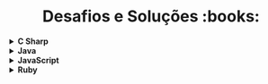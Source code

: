 <h1 align="center">Desafios e Soluções :books:</h1>

<!-- C Sharp -->
<details>
    <summary><strong>C Sharp</strong></summary>
    <br />
    <div align="left">
        <!-- Introdução a Programação com C# -->
        <table border=1>
            <tr>
                <th colspan="4">Introdução a Programação com C#</th>
            </tr>
            <tr>
                <th colspan="4"></th>
            </tr>
            <tr>
                <th>Etapa</th>
                <th>Desafio</th>
                <th>Solução</th>
                <th>Status</th>
            </tr>
            <tr>
                <td align="center">1</td>
                <td>Dividindo X por Y</td>
                <td><a href="https://github.com/lucasrmagalhaes/desafios-DIO/blob/master/Desafios/C%20Sharp/1.%20Introdu%C3%A7%C3%A3o%20a%20Programa%C3%A7%C3%A3o%20com%20C%23/1.%20Dividindo%20X%20por%20Y/solucao.cs">Código</a></td>
                <td align="center">✔️</td>
            </tr>
            <tr>
                <td align="center">2</td>
                <td>Distância</td>
                <td><a href="https://github.com/lucasrmagalhaes/desafios-DIO/blob/master/Desafios/C%20Sharp/1.%20Introdu%C3%A7%C3%A3o%20a%20Programa%C3%A7%C3%A3o%20com%20C%23/2.%20Dist%C3%A2ncia/solucao.cs">Código</a></td>
                <td align="center">✔️</td>
            </tr>
            <tr>
                <td align="center">3</td>
                <td>Quanta Mandioca?</td>
                <td><a href="https://github.com/lucasrmagalhaes/desafios-DIO/blob/master/Desafios/C%20Sharp/1.%20Introdu%C3%A7%C3%A3o%20a%20Programa%C3%A7%C3%A3o%20com%20C%23/3.%20Quanta%20Mandioca/solucao.cs">Código</a></td>
                <td align="center">✔️</td>
        </table>
        <!-- Desenvolvendo Algoritmos com C# -->
        <table border=1>
            <tr>
                <th colspan="4">Desenvolvendo Algoritmos com C#</th>
            </tr>
            <tr>
                <th colspan="4"></th>
            </tr>
            <tr>
                <th>Etapa</th>
                <th>Desafio</th>
                <th>Solução</th>
                <th>Status</th>
            </tr>
            <tr>
                <td align="center">1</td>
                <td>Cálculo de Viagem</td>
                <td><a href="https://github.com/lucasrmagalhaes/desafios-DIO/blob/master/Desafios/C%20Sharp/4.%20Desenvolvendo%20algoritmos%20com%20C%23/1.%20C%C3%A1lculo%20de%20Viagem/solucao.cs">Código</a></td>
                <td align="center">✔️</td>
            </tr>
            <tr>
                <td align="center">2</td>
                <td>Álbum da Copa</td>
                <td><a href="https://github.com/lucasrmagalhaes/desafios-DIO/blob/master/Desafios/C%20Sharp/4.%20Desenvolvendo%20algoritmos%20com%20C%23/2.%20%C3%81lbum%20da%20Copa/solucao.cs">Código</a></td>
                <td align="center">✔️</td>
            </tr>
            <tr>
                <td align="center">3</td>
                <td>Animal</td>
                <td><a href="https://github.com/lucasrmagalhaes/desafios-DIO/blob/master/Desafios/C%20Sharp/4.%20Desenvolvendo%20algoritmos%20com%20C%23/3.%20Animal/solucao.cs">Código</a></td>
                <td align="center">✔️</td>
            </tr>
        </table>
        <!-- Resolvendo Algoritmos -->
        <table border=1>
            <tr>
                <th colspan="4">Resolvendo Algoritmos</th>
            </tr>
            <tr>
                <th colspan="4"></th>
            </tr>
            <tr>
                <th>Etapa</th>
                <th>Desafio</th>
                <th>Solução</th>
                <th>Status</th>
            </tr>
            <tr>
                <td align="center">1</td>
                <td>Hora da Corrida</td>
                <td><a href="https://github.com/lucasrmagalhaes/desafios-DIO/blob/master/Desafios/C%20Sharp/2.%20Resolvendo%20Algoritmos/1.%20Hora%20da%20Corrida/solucao.cs">Código</a></td>
                <td align="center">✔️</td>
            </tr>
            <tr>
                <td align="center">2</td>
                <td>Cardápio Aéreo</td>
                <td><a href="https://github.com/lucasrmagalhaes/desafios-DIO/blob/master/Desafios/C%20Sharp/2.%20Resolvendo%20Algoritmos/2.%20Card%C3%A1pio%20A%C3%A9reo/solucao.cs">Código</a></td>
                <td align="center">✔️</td>
            </tr>
            <tr>
                <td align="center">3</td>
                <td>Pizza Antes do Final do Ano</td>
                <td><a href="https://github.com/lucasrmagalhaes/desafios-DIO/blob/master/Desafios/C%20Sharp/2.%20Resolvendo%20Algoritmos/3.%20Pizza%20Antes%20do%20Final%20do%20Ano/solucao.cs">Código</a></td>
                <td align="center">✔️</td>
            </tr>
            <tr>
                <td align="center">4</td>
                <td>Conversão de Tempo</td>
                <td><a href="https://github.com/lucasrmagalhaes/desafios-DIO/blob/master/Desafios/C%20Sharp/2.%20Resolvendo%20Algoritmos/4.%20Convers%C3%A3o%20de%20Tempo/solucao.cs">Código</a></td>
                <td align="center">✔️</td>
            </tr>
            <tr>
                <td align="center">5</td>
                <td>Idade em Dias</td>
                <td><a href="https://github.com/lucasrmagalhaes/desafios-DIO/blob/master/Desafios/C%20Sharp/2.%20Resolvendo%20Algoritmos/5.%20Idade%20em%20Dias/solucao.cs">Código</a></td>
                <td align="center">✔️</td>
            </tr>
            <tr>
                <td align="center">6</td>
                <td>Tempo do Dobby</td>
                <td><a href="https://github.com/lucasrmagalhaes/desafios-DIO/blob/master/Desafios/C%20Sharp/2.%20Resolvendo%20Algoritmos/6.%20Tempo%20do%20Dobby/solucao.cs">Código</a></td>
                <td align="center">✔️</td>
            </tr>
            <tr>
                <td align="center">7</td>
                <td>Rodízio de Cavalos e Carruagens</td>
                <td><a href="https://github.com/lucasrmagalhaes/desafios-DIO/blob/master/Desafios/C%20Sharp/2.%20Resolvendo%20Algoritmos/7.%20Rod%C3%ADzio%20de%20Cavalos%20e%20Carruagens/solucao.cs">Código</a></td>
                <td align="center">✔️</td>
            </tr>
        </table>
        <!-- Solução de Problemas em C# -->
        <table border=1>
            <tr>
                <th colspan="4">Solução de Problemas em C#</th>
            </tr>
            <tr>
                <th colspan="4"></th>
            </tr>
            <tr>
                <th>Etapa</th>
                <th>Desafio</th>
                <th>Solução</th>
                <th>Status</th>
            </tr>
            <tr>
                <td align="center">1</td>
                <td>Consumo Médio do Automóvel</td>
                <td><a href="">Código</a></td>
                <td align="center">✔️</td>
            </tr>
            <tr>
                <td align="center">2</td>
                <td>DDD</td>
                <td><a href="">Código</a></td>
                <td align="center">✔️</td>
            </tr>
            <tr>
                <td align="center">3</td>
                <td>Aumento de Salário</td>
                <td><a href="">Código</a></td>
                <td align="center">✔️</td>
            </tr>
        </table>
        <!-- Solução de Problemas Essencias com C# -->
        <table border=1>
            <tr>
                <th colspan="4">Solução de Problemas Essencias com C#</th>
            </tr>
            <tr>
                <th colspan="4"></th>
            </tr>
            <tr>
                <th>Etapa</th>
                <th>Desafio</th>
                <th>Solução</th>
                <th>Status</th>
            </tr>
            <tr>
                <td align="center">1</td>
                <td>Quadrado e ao Cubo</td>
                <td><a href="https://github.com/lucasrmagalhaes/desafios-DIO/blob/master/Desafios/C%20Sharp/3.%20Solu%C3%A7%C3%A3o%20de%20Problemas%20Essenciais%20com%20C%23/1.%20Quadrado%20e%20ao%20Cubo/solucao.cs">Código</a></td>
                <td align="center">✔️</td>
            </tr>
            <tr>
                <td align="center">2</td>
                <td>A Corrida de Tartarugas</td>
                <td><a href="https://github.com/lucasrmagalhaes/desafios-DIO/blob/master/Desafios/C%20Sharp/3.%20Solu%C3%A7%C3%A3o%20de%20Problemas%20Essenciais%20com%20C%23/2.%20A%20Corrida%20de%20Tartarugas/solucao.cs">Código</a></td>
                <td align="center">✔️</td>
            </tr>
            <tr>
                <td align="center">3</td>
                <td>Ultrapassando V</td>
                <td><a href="https://github.com/lucasrmagalhaes/desafios-DIO/blob/master/Desafios/C%20Sharp/3.%20Solu%C3%A7%C3%A3o%20de%20Problemas%20Essenciais%20com%20C%23/3.%20Ultrapassando%20V/solucao.cs">Código</a></td>
                <td align="center">✔️</td>
            </tr>
            <tr>
                <td align="center">4</td>
                <td>Validação de Nota</td>
                <td><a href="https://github.com/lucasrmagalhaes/desafios-DIO/blob/master/Desafios/C%20Sharp/3.%20Solu%C3%A7%C3%A3o%20de%20Problemas%20Essenciais%20com%20C%23/4.%20Valida%C3%A7%C3%A3o%20de%20Nota/solucao.cs">Código</a></td>
                <td align="center">✔️</td>
            </tr>
            <tr>
                <td align="center">5</td>
                <td>Pedro Bento e o Mundo de OZ</td>
                <td><a href="https://github.com/lucasrmagalhaes/desafios-DIO/blob/master/Desafios/C%20Sharp/3.%20Solu%C3%A7%C3%A3o%20de%20Problemas%20Essenciais%20com%20C%23/5.%20Pedro%20Bento%20e%20o%20Mundo%20de%20OZ/solucao.cs">Código</a></td>
                <td align="center">✔️</td>
            </tr>
        </table>
    </div>
</details>

<!-- Java -->
<details>
    <summary><strong>Java</strong></summary>
    <br />
    <div align="left">
        <!-- Ordenação e Filtros em Java -->
        <table border=1>
            <tr>
                <th colspan="4">Ordenação e Filtros em Java</th>
            </tr>
            <tr>
                <th colspan="4"></th>
            </tr>
            <tr>
                <th>Etapa</th>
                <th>Desafio</th>
                <th>Solução</th>
                <th>Status</th>
            </tr>
            <tr>
                <td align="center">1</td>
                <td>Ordenando Números Pares e Ímpares</td>
                <td><a href="https://github.com/lucasrmagalhaes/desafios-DIO/blob/master/Desafios/Java/1.%20Ordena%C3%A7%C3%A3o%20e%20Filtros%20em%20Java/1.%20Ordenando%20N%C3%BAmeros%20Pares%20e%20%C3%8Dmpares/OrderingEvenNumbers.java">Código</a></td>
                <td align="center">✔️</td>
            </tr>
            <tr>
                <td align="center">2</td>
                <td>Compras no Supermercado</td>
                <td><a href="https://github.com/lucasrmagalhaes/desafios-DIO/blob/master/Desafios/Java/1.%20Ordena%C3%A7%C3%A3o%20e%20Filtros%20em%20Java/2.%20Compras%20no%20Supermercado/SupermarketShopping.java">Código</a></td>
                <td align="center">✔️</td>
            </tr>
            <tr>
                <td align="center">3</td>
                <td>Uniformes de Final de Ano</td>
                <td><a href="https://github.com/lucasrmagalhaes/desafios-DIO/blob/master/Desafios/Java/1.%20Ordena%C3%A7%C3%A3o%20e%20Filtros%20em%20Java/3.%20Uniformes%20de%20Final%20de%20Ano/YearEndUniform.java">Código</a></td>
                <td align="center">✔️</td>
            </tr>
            <tr>
                <td align="center">4</td>
                <td>Fila do Banco</td>
                <td><a href="https://github.com/lucasrmagalhaes/desafios-DIO/blob/master/Desafios/Java/1.%20Ordena%C3%A7%C3%A3o%20e%20Filtros%20em%20Java/4.%20Fila%20do%20Banco/BankQueue.java">Código</a></td>
                <td align="center">✔️</td>
            </tr>
            <tr>
                <td align="center">5</td>
                <td>Gincana no Acampamento</td>
                <td><a href="https://github.com/lucasrmagalhaes/desafios-DIO/blob/master/Desafios/Java/1.%20Ordena%C3%A7%C3%A3o%20e%20Filtros%20em%20Java/5.%20Gincana%20no%20Acampamento/GymkhanaInTheCamp.java">Código</a></td>
                <td align="center">✔️</td>
            </tr>
        </table>
        <!-- Resolvendo Algoritmos com Java -->
        <table border=1>
            <tr>
                <th colspan="4">Resolvendo Algoritmos com Java</th>
            </tr>
            <tr>
                <th colspan="4"></th>
            </tr>
            <tr>
                <th>Etapa</th>
                <th>Desafio</th>
                <th>Solução</th>
                <th>Status</th>
            </tr>
            <tr>
                <td align="center">1</td>
                <td>Coração das Cartas</td>
                <td><a href="https://github.com/lucasrmagalhaes/desafios-DIO/blob/master/Desafios/Java/2.%20Resolvendo%20Algoritmos%20com%20Java/1.%20Cora%C3%A7%C3%A3o%20das%20Cartas/Main.java">Código</a></td>
                <td align="center">✔️</td>
            </tr>
            <tr>
                <td align="center">2</td>
                <td>Abreviando Posts do Blog</td>
                <td><a href="https://github.com/lucasrmagalhaes/desafios-DIO/blob/master/Desafios/Java/2.%20Resolvendo%20Algoritmos%20com%20Java/2.%20Abreviando%20Posts%20do%20Blog/Main.java">Código</a></td>
                <td align="center">✔️</td>
            </tr>
            <tr>
                <td align="center">3</td>
                <td>Combinação de Strings</td>
                <td><a href="https://github.com/lucasrmagalhaes/desafios-DIO/blob/master/Desafios/Java/2.%20Resolvendo%20Algoritmos%20com%20Java/3.%20Combina%C3%A7%C3%A3o%20de%20Strings/Main.java">Código</a></td>
                <td align="center">✔️</td>
            </tr>
            <tr>
                <td align="center">4</td>
                <td>Hash Mágico</td>
                <td><a href="https://github.com/lucasrmagalhaes/desafios-DIO/blob/master/Desafios/Java/2.%20Resolvendo%20Algoritmos%20com%20Java/4.%20Hash%20M%C3%A1gico/Main.java">Código</a></td>
                <td align="center">✔️</td>
            </tr>
            <tr>
                <td align="center">5</td>
                <td>O Tabuleiro Secreto</td>
                <td><a href="https://github.com/lucasrmagalhaes/desafios-DIO/blob/master/Desafios/Java/2.%20Resolvendo%20Algoritmos%20com%20Java/5.%20O%20Tabuleiro%20Secreto/Main.java">Código</a></td>
                <td align="center">✔️</td>
            </tr>
        </table>
        <!-- Solução de Problemas Básicos em Java -->
        <table border=1>
            <tr>
                <th colspan="4">Solução de Problemas Básicos em Java</th>
            </tr>
            <tr>
                <th colspan="4"></th>
            </tr>
            <tr>
                <th>Etapa</th>
                <th>Desafio</th>
                <th>Solução</th>
                <th>Status</th>
            </tr>
            <tr>
                <td align="center">1</td>
                <td>Exibindo Números Pares</td>
                <td><a href="https://github.com/lucasrmagalhaes/desafios-DIO/blob/master/Desafios/Java/3.%20Solu%C3%A7%C3%A3o%20de%20Problemas%20B%C3%A1sicos%20em%20Java/1.%20Exibindo%20N%C3%BAmeros%20Pares/solucao.java">Código</a></td>
                <td align="center">✔️</td>
            </tr>
            <tr>
                <td align="center">2</td>
                <td>Idade em Dias</td>
                <td><a href="https://github.com/lucasrmagalhaes/desafios-DIO/blob/master/Desafios/Java/3.%20Solu%C3%A7%C3%A3o%20de%20Problemas%20B%C3%A1sicos%20em%20Java/2.%20Idade%20em%20Dias/solucao.java">Código</a></td>
                <td align="center">✔️</td>
            </tr>
            <tr>
                <td align="center">3</td>
                <td>Notas da Prova</td>
                <td><a href="https://github.com/lucasrmagalhaes/desafios-DIO/blob/master/Desafios/Java/3.%20Solu%C3%A7%C3%A3o%20de%20Problemas%20B%C3%A1sicos%20em%20Java/3.%20Notas%20da%20Prova/solucao.java">Código</a></td>
                <td align="center">✔️</td>
            </tr>
        </table>
    </div>
</details>

<!-- JavaScript -->
<details> 
    <summary><strong>JavaScript</strong></summary>
    <br />
    <div align="left">
        <!-- Introdução a Programação -->
        <table border=1>
            <tr>
                <th colspan="4">Introdução a Programação</th>
            </tr>
            <tr>
                <th colspan="4"></th>
            </tr>
            <tr>
                <th>Etapa</th>
                <th>Desafio</th>
                <th>Solução</th>
                <th>Status</th>
            </tr>
            <tr>
                <td align="center">1</td>
                <td>Dividindo X por Y</td>
                <td><a href="https://github.com/lucasrmagalhaes/desafios-DIO/blob/master/Desafios/JavaScript/1.%20Introdu%C3%A7%C3%A3o%20a%20Programa%C3%A7%C3%A3o/1.1.%20Dvividindo%20X%20por%20Y/solucao.js">Código</a></td>
                <td align="center">✔️</td>
            </tr>
            <tr>
                <td align="center">2</td>
                <td>Distância</td>
                <td><a href="https://github.com/lucasrmagalhaes/desafios-DIO/blob/master/Desafios/JavaScript/1.%20Introdu%C3%A7%C3%A3o%20a%20Programa%C3%A7%C3%A3o/1.2.%20Dist%C3%A2ncia/solucao.js">Código</a></td>
                <td align="center">✔️</td>
            </tr>
            <tr>
                <td align="center">3</td>
                <td>Quanta Mandioca?</td>
                <td><a href="https://github.com/lucasrmagalhaes/desafios-DIO/blob/master/Desafios/JavaScript/1.%20Introdu%C3%A7%C3%A3o%20a%20Programa%C3%A7%C3%A3o/1.3.%20Quanta%20Mandioca/solucao.js">Código</a></td>
                <td align="center">✔️</td>
            </tr>
        </table>
        <!-- Introdução a Programação com JavaScript -->
        <table border=1>
            <tr>
                <th colspan="4">Introdução a Programação com JavaScript</th>
            </tr>
            <tr>
                <th colspan="4"></th>
            </tr>
            <tr>
                <th>Etapa</th>
                <th>Desafio</th>
                <th>Solução</th>
                <th>Status</th>
            </tr>
            <tr>
                <td align="center">1</td>
                <td>Visita na Feira</td>
                <td><a href="https://github.com/lucasrmagalhaes/desafios-DIO/blob/master/Desafios/JavaScript/7.%20Introdu%C3%A7%C3%A3o%20a%20Programa%C3%A7%C3%A3o%20com%20JavaScript/1.%20Visita%20na%20Feira/solucao.js">Código</a></td>
                <td align="center">✔️</td>
            </tr>
            <tr>
                <td align="center">2</td>
                <td>Multiplicação Simples</td>
                <td><a href="https://github.com/lucasrmagalhaes/desafios-DIO/blob/master/Desafios/JavaScript/7.%20Introdu%C3%A7%C3%A3o%20a%20Programa%C3%A7%C3%A3o%20com%20JavaScript/2.%20Multiplica%C3%A7%C3%A3o%20Simples/solucao.js">Código</a></td>
                <td align="center">✔️</td>
            </tr>
            <tr>
                <td align="center">3</td>
                <td>Folha de Pagamento</td>
                <td><a href="https://github.com/lucasrmagalhaes/desafios-DIO/blob/master/Desafios/JavaScript/7.%20Introdu%C3%A7%C3%A3o%20a%20Programa%C3%A7%C3%A3o%20com%20JavaScript/3.%20Folha%20de%20Pagamento/solucao.js">Código</a></td>
                <td align="center">✔️</td>
            </tr>
        </table>
        <!-- Fundamentos Aritméticos -->
        <table border=1>
            <tr>
                <th colspan="4">Fundamentos Aritméticos</th>
            </tr>
            <tr>
                <th colspan="4"></th>
            </tr>
            <tr>
                <th>Etapa</th>
                <th>Desafio</th>
                <th>Solução</th>
                <th>Status</th>
            </tr>
            <tr>
                <td align="center">1</td>
                <td>Quantidade de Números Positivos</td>
                <td><a href="https://github.com/lucasrmagalhaes/desafios-DIO/blob/master/Desafios/JavaScript/2.%20Fundamentos%20Aritm%C3%A9ticos/2.1.%20Quantidade%20de%20N%C3%BAmeros%20Positivos/solucao.js">Código</a></td>
                <td align="center">✔️</td>
            </tr>
            <tr>
                <td align="center">2</td>
                <td>Exibindo Números Pares</td>
                <td><a href="https://github.com/lucasrmagalhaes/desafios-DIO/blob/master/Desafios/JavaScript/2.%20Fundamentos%20Aritm%C3%A9ticos/2.2.%20Exibindo%20N%C3%BAmeros%20Pares/solucao.js">Código</a></td>
                <td align="center">✔️</td>
            </tr>
            <tr>
                <td align="center">3</td>
                <td>Análise de Números</td>
                <td><a href="https://github.com/lucasrmagalhaes/desafios-DIO/blob/master/Desafios/JavaScript/2.%20Fundamentos%20Aritm%C3%A9ticos/2.3.%20An%C3%A1lise%20de%20N%C3%BAmeros/solucao.js">Código</a></td>
                <td align="center">✔️</td>
            </tr>
            <tr>
                <td align="center">4</td>
                <td>Contagem de Cédulas</td>
                <td><a href="https://github.com/lucasrmagalhaes/desafios-DIO/blob/master/Desafios/JavaScript/2.%20Fundamentos%20Aritm%C3%A9ticos/2.4.%20Contagem%20de%20C%C3%A9dulas/solucao.js">Código</a></td>
                <td align="center">✔️</td>
            </tr>
            <tr>
                <td align="center">5</td>
                <td>Consumo Médio do Automóvel</td>
                <td><a href="https://github.com/lucasrmagalhaes/desafios-DIO/blob/master/Desafios/JavaScript/2.%20Fundamentos%20Aritm%C3%A9ticos/2.5.%20Consumo%20M%C3%A9dio%20do%20Autom%C3%B3vel/solucao.js">Código</a></td>
                <td align="center">✔️</td>
            </tr>
        </table>
        <!-- Problemas Aritméticos -->
        <table border=1>
            <tr>
                <th colspan="4">Problemas Aritméticos</th>
            </tr>
            <tr>
                <th colspan="4"></th>
            </tr>
            <tr>
                <th>Etapa</th>
                <th>Desafio</th>
                <th>Solução</th>
                <th>Status</th>
            </tr>
            <tr>
                <td align="center">1</td>
                <td>Soma Simples</td>
                <td><a href="https://github.com/lucasrmagalhaes/desafios-DIO/blob/master/Desafios/JavaScript/3.%20Problemas%20Aritm%C3%A9ticos/3.1.%20Soma%20Simples/solucao.js">Código</a></td>
                <td align="center">✔️</td>
            </tr>
            <tr>
                <td align="center">2</td>
                <td>Coxinha de Bueno</td>
                <td><a href="https://github.com/lucasrmagalhaes/desafios-DIO/blob/master/Desafios/JavaScript/3.%20Problemas%20Aritm%C3%A9ticos/3.2.%20Coxinha%20de%20Bueno/solucao.js">Código</a></td>
                <td align="center">✔️</td>
            </tr>
            <tr>
                <td align="center">3</td>
                <td>Cálculo da Viagem</td>
                <td><a href="https://github.com/lucasrmagalhaes/desafios-DIO/blob/master/Desafios/JavaScript/3.%20Problemas%20Aritm%C3%A9ticos/3.3.%20C%C3%A1lculo%20da%20Viagem/solucao.js">Código</a></td>
                <td align="center">✔️</td>
            </tr>
            <tr>
                <td align="center">4</td>
                <td>Imposto de Renda</td>
                <td><a href="https://github.com/lucasrmagalhaes/desafios-DIO/blob/master/Desafios/JavaScript/3.%20Problemas%20Aritm%C3%A9ticos/3.4.%20Imposto%20de%20Renda/solucao.js">Código</a></td>
                <td align="center">✔️</td>
            </tr>
            <tr>
                <td align="center">5</td>
                <td>Teorema da Divisão Euclidiana</td>
                <td><a href="https://github.com/lucasrmagalhaes/desafios-DIO/blob/master/Desafios/JavaScript/3.%20Problemas%20Aritm%C3%A9ticos/3.5.%20Teorema%20da%20Divis%C3%A3o%20Euclidiana/solucao.js">Código</a></td>
                <td align="center">✔️</td>
            </tr>
        </table>
        <!-- Solução de Problemas Básicos em JavaScript -->
        <table border=1>
            <tr>
                <th colspan="4">Solução de Problemas Básicos em JavaScript</th>
            </tr>
            <tr>
                <th colspan="4"></th>
            </tr>
            <tr>
                <th>Etapa</th>
                <th>Desafio</th>
                <th>Solução</th>
                <th>Status</th>
            </tr>
            <tr>
                <td align="center">1</td>
                <td>Dividindo X por Y</td>
                <td><a href="https://github.com/lucasrmagalhaes/desafios-DIO/blob/master/Desafios/JavaScript/8.%20%20Solu%C3%A7%C3%A3o%20de%20Problemas%20B%C3%A1sicos%20em%20JavaScript/1.%20Dividindo%20X%20por%20Y/solucao.js">Código</a></td>
                <td align="center">✔️</td>
            </tr>
            <tr>
                <td align="center">2</td>
                <td>Blobs</td>
                <td><a href="https://github.com/lucasrmagalhaes/desafios-DIO/blob/master/Desafios/JavaScript/8.%20%20Solu%C3%A7%C3%A3o%20de%20Problemas%20B%C3%A1sicos%20em%20JavaScript/2.%20Blobs/solucao.js">Código</a></td>
                <td align="center">✔️</td>
            </tr>
            <tr>
                <td align="center">3</td>
                <td>Tipos de Combustível</td>
                <td><a href="https://github.com/lucasrmagalhaes/desafios-DIO/blob/master/Desafios/JavaScript/8.%20%20Solu%C3%A7%C3%A3o%20de%20Problemas%20B%C3%A1sicos%20em%20JavaScript/3.%20Tipo%20de%20Combust%C3%ADvel/solucao.js">Código</a></td>
                <td align="center">✔️</td>
            </tr>
        </table>
        <!-- Soluções e Problemas Essenciais -->
        <table border=1>
            <tr>
                <th colspan="4">Soluções e Problemas Essenciais</th>
            </tr>
            <tr>
                <th colspan="4"></th>
            </tr>
            <tr>
                <th>Etapa</th>
                <th>Desafio</th>
                <th>Solução</th>
                <th>Status</th>
            </tr>
            <tr>
                <td align="center">1</td>
                <td>Quadrado e ao Cubo</td>
                <td><a href="https://github.com/lucasrmagalhaes/desafios-DIO/blob/master/Desafios/JavaScript/4.%20Solu%C3%A7%C3%A3o%20de%20Problemas%20Essenciais/4.1.%20Quadrado%20e%20ao%20Cubo/solucao.js">Código</a></td>
                <td align="center">✔️</td>
            </tr>
            <tr>
                <td align="center">2</td>
                <td>A Corrida de Tartarugas</td>
                <td><a href="https://github.com/lucasrmagalhaes/desafios-DIO/blob/master/Desafios/JavaScript/4.%20Solu%C3%A7%C3%A3o%20de%20Problemas%20Essenciais/4.2.%20A%20Corrida%20de%20Tartarugas/solucao.js">Código</a></td>
                <td align="center">✔️</td>
            </tr>
            <tr>
                <td align="center">3</td>
                <td>Ultrapassando V</td>
                <td><a href="https://github.com/lucasrmagalhaes/desafios-DIO/blob/master/Desafios/JavaScript/4.%20Solu%C3%A7%C3%A3o%20de%20Problemas%20Essenciais/4.3.%20Ultrapassando%20V/solucao.js">Código</a></td>
                <td align="center">✔️</td>
            </tr>
            <tr>
                <td align="center">4</td>
                <td>Validação da Nota</td>
                <td><a href="https://github.com/lucasrmagalhaes/desafios-DIO/blob/master/Desafios/JavaScript/4.%20Solu%C3%A7%C3%A3o%20de%20Problemas%20Essenciais/4.4.%20Valida%C3%A7%C3%A3o%20da%20Nota/solucao.js">Código</a></td>
                <td align="center">✔️</td>
            </tr>
            <tr>
                <td align="center">5</td>
                <td>Pedro Bento e o Mundo de OZ</td>
                <td><a href="https://github.com/lucasrmagalhaes/desafios-DIO/blob/master/Desafios/JavaScript/4.%20Solu%C3%A7%C3%A3o%20de%20Problemas%20Essenciais/4.5.%20Pedro%20Bento%20e%20o%20Mundo%20de%20OZ/solucao.js">Código</a></td>
                <td align="center">✔️</td>
            </tr>
        </table>
        <!-- Busca e Laços de Repetição -->
        <table border=1>
            <tr>
                <th colspan="4">Busca e Laços de Repetição</th>
            </tr>
            <tr>
                <th colspan="4"></th>
            </tr>
            <tr>
                <th>Etapa</th>
                <th>Desafio</th>
                <th>Solução</th>
                <th>Status</th>
            </tr>
            <tr>
                <td align="center">1</td>
                <td>O Escolhido</td>
                <td><a href="https://github.com/lucasrmagalhaes/desafios-DIO/blob/master/Desafios/JavaScript/5.%20Busca%20e%20La%C3%A7os%20de%20Repeti%C3%A7%C3%A3o/5.1.%20O%20Escolhido/solucao.js">Código</a></td>
                <td align="center">✔️</td>
            </tr>
            <tr>
                <td align="center">2</td>
                <td>Comunicação em Piralândia</td>
                <td><a href="https://github.com/lucasrmagalhaes/desafios-DIO/blob/master/Desafios/JavaScript/5.%20Busca%20e%20La%C3%A7os%20de%20Repeti%C3%A7%C3%A3o/5.2.%20Comunica%C3%A7%C3%A3o%20em%20Piral%C3%A2ndia/solucao.js">Código</a></td>
                <td align="center">✔️</td>
            </tr>
            <tr>
                <td align="center">3</td>
                <td>Degustação de Vinho</td>
                <td><a href="https://github.com/lucasrmagalhaes/desafios-DIO/blob/master/Desafios/JavaScript/5.%20Busca%20e%20La%C3%A7os%20de%20Repeti%C3%A7%C3%A3o/5.3.%20Degusta%C3%A7%C3%A3o%20de%20Vinho/solucao.js">Código</a></td>
                <td align="center">✔️</td>
            </tr>
            <tr>
                <td align="center">4</td>
                <td>Pink e Cérebro</td>
                <td><a href="https://github.com/lucasrmagalhaes/desafios-DIO/blob/master/Desafios/JavaScript/5.%20Busca%20e%20La%C3%A7os%20de%20Repeti%C3%A7%C3%A3o/5.4.%20Pink%20e%20C%C3%A9rebro/solution.js">Código</a></td>
                <td align="center">✔️</td>
            </tr>
            <tr>
                <td align="center">5</td>
                <td>Menor e Posição</td>
                <td><a href="https://github.com/lucasrmagalhaes/desafios-DIO/blob/master/Desafios/JavaScript/5.%20Busca%20e%20La%C3%A7os%20de%20Repeti%C3%A7%C3%A3o/5.5.%20Menor%20e%20Posi%C3%A7%C3%A3o/solution.js">Código</a></td>
                <td align="center">✔️</td>
            </tr>
        </table>
        <!-- Desenvolvimento de Problemas Avançados em JavaScript -->
        <table border=1>
            <tr>
                <th colspan="4">Desenvolvimento de Problemas Avançados em JavaScript</th>
            </tr>
            <tr>
                <th colspan="4"></th>
            </tr>
            <tr>
                <th>Etapa</th>
                <th>Desafio</th>
                <th>Solução</th>
                <th>Status</th>
            </tr>
            <tr>
                <td align="center">1</td>
                <td>Ordenando Números Pares e Ímpares</td>
                <td><a href="https://github.com/lucasrmagalhaes/desafios-DIO/blob/master/Desafios/JavaScript/6.%20Desenvolvimento%20de%20problemas%20avan%C3%A7ados%20em%20JavaScript/1.%20Ordenando%20N%C3%BAmeros%20Pares%20e%20%C3%8Dmpares/solucao.js">Código</a></td>
                <td align="center">✔️</td>
            </tr>
            <tr>
                <td align="center">2</td>
                <td>Animal</td>
                <td><a href="https://github.com/lucasrmagalhaes/desafios-DIO/blob/master/Desafios/JavaScript/6.%20Desenvolvimento%20de%20problemas%20avan%C3%A7ados%20em%20JavaScript/2.%20Animal/solucao.js">Código</a></td>
                <td align="center">✔️</td>
            </tr>
            <tr>
                <td align="center">3</td>
                <td>Compras no Supermercado</td>
                <td><a href="https://github.com/lucasrmagalhaes/desafios-DIO/blob/master/Desafios/JavaScript/6.%20Desenvolvimento%20de%20problemas%20avan%C3%A7ados%20em%20JavaScript/3.%20Compras%20no%20Supermercado/solucao.js">Código</a></td>
                <td align="center">✔️</td>
            </tr>
        </table>
    </div>
</details>

<!-- Ruby -->
<details>
    <summary><strong>Ruby</strong></summary>
    <br />
    <div align="left">
        <!-- Solucionando Problemas Básicos em Ruby -->
        <table border=1>
            <tr>
                <th colspan="4">Solucionando Problemas Básicos em Ruby</th>
            </tr>
            <tr>
                <th colspan="4"></th>
            </tr>
            <tr>
                <th>Etapa</th>
                <th>Desafio</th>
                <th>Solução</th>
                <th>Status</th>
            </tr>
            <tr>
                <td align="center">1</td>
                <td>Par ou Ímpar</td>
                <td><a href="https://github.com/lucasrmagalhaes/desafios-DIO/blob/master/Desafios/Ruby/1.%20Solucionando%20Problemas%20B%C3%A1sicos%20em%20Ruby/1.%20Par%20ou%20%C3%8Dmpar/solucao.rb">Código</a></td>
                <td align="center">✔️</td>
            </tr>
            <tr>
                <td align="center">2</td>
                <td>DDD</td>
                <td><a href="https://github.com/lucasrmagalhaes/desafios-DIO/blob/master/Desafios/Ruby/1.%20Solucionando%20Problemas%20B%C3%A1sicos%20em%20Ruby/2.%20DDD/solucao.rb">Código</a></td>
                <td align="center">✔️</td>
            </tr>
            <tr>
                <td align="center">3</td>
                <td>Idade em Dias</td>
                <td><a href="https://github.com/lucasrmagalhaes/desafios-DIO/blob/master/Desafios/Ruby/1.%20Solucionando%20Problemas%20B%C3%A1sicos%20em%20Ruby/3.%20Idade%20em%20Dias/solucao.rb">Código</a></td>
                <td align="center">✔️</td>
        </table>
    </div>
</details>
